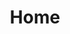 ---
title: "Home"
content:
  items: '@self.children'
  order:
    by: date
    dir: desc
pagination: true
---